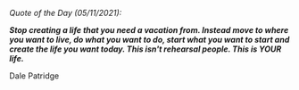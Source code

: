 *Quote of the Day (05/11/2021):*

_**Stop creating a life that you need a vacation from. Instead move to where you want to live, do what you want to do, start what you want to start and create the life you want today. This isn't rehearsal people. This is YOUR life.**_

Dale Patridge